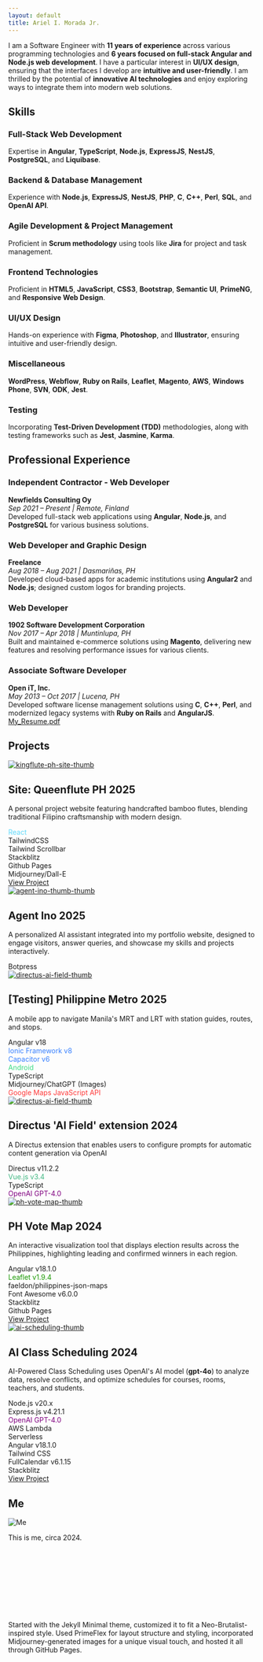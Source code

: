 ```yaml
---
layout: default
title: Ariel I. Morada Jr.
---
```


<!---
# **Ariel I. Morada Jr.**
Manila, Philippines
[aimoradajr9@gmail.com](mailto:aimoradajr9@gmail.com)
[linkedin.com/in/aimoradajr](https://linkedin.com/in/aimoradajr)
+639271561552
-->

<!-- ABOUT -->
<!-- <h2 class="font-bold text-black-alpha-90">About</h2> -->
<p id="about" class="text-sm font-normal mt-2">
  I am a Software Engineer with <strong>11 years of experience</strong> across various programming technologies and <strong>6 years focused on full-stack Angular and Node.js web development</strong>. I have a particular interest in <strong>UI/UX design</strong>, ensuring that the interfaces I develop are <strong>intuitive and user-friendly</strong>. I am thrilled by the potential of <strong>innovative AI technologies</strong> and enjoy exploring ways to integrate them into modern web solutions.
</p>

<!-- SKILLS -->
<h2 id="skills" class="mt-5 font-bold text-black-alpha-90 text-center sm:text-center md:text-left">Skills</h2>

<div class="grid">
    <div class="mb-1 col-12 sm:mb-3 sm:col-6 md:col-4 md:mb-1 lg:col-4">
		<div class="am-card h-full relative">
			<!-- Tech Logos -->
			<!-- <div class="tech-logos">
				<img src="assets/images/tech/angular-logo.png" alt="Angular" class="tech-logo">
				<img src="assets/images/tech/angular-logo.png" alt="Angular" class="tech-logo">
				<img src="assets/images/tech/angular-logo.png" alt="Angular" class="tech-logo">
				<img src="assets/images/tech/angular-logo.png" alt="Angular" class="tech-logo">
				<img src="assets/images/tech/angular-logo.png" alt="Angular" class="tech-logo">
			</div> -->
			<!-- <div class="card-thumbnail">
				<img src="assets/images/skills-full-stack.png" loading="lazy" alt="Full-Stack" class="card-thumbnail-img" />
			</div> -->
			<div class="card-content">
				<h3 class="mt-2 mb-3">Full-Stack Web Development</h3>
				<p>Expertise in <strong>Angular</strong>, <strong>TypeScript</strong>, <strong>Node.js</strong>, <strong>ExpressJS</strong>, <strong>NestJS</strong>, <strong>PostgreSQL</strong>, and <strong>Liquibase</strong>.</p>
			</div>
		</div>
	</div>
    <div class="mb-1 col-12 sm:mb-3 sm:col-6 md:col-4 md:mb-1 lg:col-4">
		<div class="am-card h-full bg-white">
			<!-- <div class="card-thumbnail">
				<img src="assets/images/skills-backend.png" loading="lazy" alt="Backend" class="card-thumbnail-img" />
			</div> -->
			<div class="card-content">
				<h3 class="mt-2 mb-3">Backend & Database Management</h3>
				<p>Experience with <strong>Node.js</strong>, <strong>ExpressJS</strong>, <strong>NestJS</strong>, <strong>PHP</strong>, <strong>C</strong>, <strong><span style="white-space: nowrap;">C++</span></strong>, <strong>Perl</strong>, <strong>SQL</strong>, and <strong>OpenAI API</strong>.
				<!-- Skilled in version control using <strong>Git</strong> and platforms like <strong>GitHub</strong> and <strong>Bitbucket</strong>. -->
			</p>
			</div>
		</div>
	</div>
    <div class="mb-1 col-12 sm:mb-3 sm:col-6 md:col-4 md:mb-1 lg:col-4">
		<div class="am-card h-full bg-white">
			<!-- <div class="card-thumbnail">
				<img src="assets/images/skills-agile.png" loading="lazy" alt="Agile" class="card-thumbnail-img" />
			</div> -->
			<div class="card-content">
				<h3 class="mt-2 mb-3">Agile Development & Project Management</h3>
				<p>Proficient in <strong>Scrum methodology</strong> using tools like <strong>Jira</strong> for project and task management.</p>
			</div>
		</div>
	</div>
    <div class="mb-1 col-12 sm:mb-3 sm:col-6 md:col-4 md:mb-1 lg:col-4">
		<div class="am-card h-full bg-white">
			<!-- <div class="card-thumbnail">
				<img src="assets/images/skills-frontend.png" loading="lazy" alt="Frontend" class="card-thumbnail-img" />
			</div> -->
			<div class="card-content">
				<h3 class="mt-2 mb-3">Frontend Technologies</h3>
				<p>Proficient in <strong>HTML5</strong>, <strong>JavaScript</strong>, <strong>CSS3</strong>, <strong>Bootstrap</strong>, <strong>Semantic UI</strong>, <strong>PrimeNG</strong>, and <strong>Responsive Web Design</strong>.</p>
			</div>
		</div>
	</div>
    <div class="mb-1 col-12 sm:mb-3 sm:col-6 md:col-4 md:mb-1 lg:col-4">
		<div class="am-card h-full bg-white">
			<!-- <div class="card-thumbnail">
				<img src="assets/images/skills-uiux.png" loading="lazy" alt="UI/UX" class="card-thumbnail-img" />
			</div> -->
			<div class="card-content">
				<h3 class="mt-2 mb-3">UI/UX Design</h3>
				<p>Hands-on experience with <strong>Figma</strong>, <strong>Photoshop</strong>, and <strong>Illustrator</strong>, ensuring intuitive and user-friendly design.</p>
			</div>
		</div>
	</div>
    <div class="mb-1 col-12 sm:mb-3 sm:col-6 md:col-4 md:mb-1 lg:col-4">
		<div class="am-card h-full bg-white">
			<!-- <div class="card-thumbnail">
				<img src="assets/images/skills-misc.png" loading="lazy" alt="Misc" class="card-thumbnail-img" />
			</div> -->
			<div class="card-content">
				<h3 class="mt-2 mb-3">Miscellaneous</h3>
				<p><strong>WordPress</strong>, <strong>Webflow</strong>, <strong>Ruby on Rails</strong>, <strong>Leaflet</strong>, <strong>Magento</strong>, <strong>AWS</strong>, <strong>Windows Phone</strong>, <strong>SVN</strong>, <strong>ODK</strong>, <strong>Jest</strong>.</p>
			</div>
		</div>
	</div>
	<div class="mb-1 col-12 sm:mb-3 sm:col-6 md:col-4 md:mb-1 lg:col-4">
		<div class="am-card h-full bg-white">
			<div class="card-content">
			<h3 class="mt-2 mb-3">Testing</h3>
			<p>
				Incorporating <strong>Test-Driven Development (TDD)</strong> methodologies, along with testing frameworks such as <strong>Jest</strong>, <strong>Jasmine</strong>, <strong>Karma</strong>.
			</p>
			</div>
		</div>
	</div>
</div>

<!-- PROFESSIONAL EXPERIENCE -->
<h2 id="professional-experience" class="mt-4 font-bold text-black-alpha-90 text-center sm:text-center md:text-left">Professional Experience</h2>

<div class="grid">
	<div class="col-12">
		<div class="am-card w-full bg-white mt-0">
			<div class="card-content">
				<h3>Independent Contractor - Web Developer</h3>
				<strong>Newfields Consulting Oy</strong><br>
				<em>Sep 2021 – Present | Remote, Finland</em><br>
				Developed full-stack web applications using <strong>Angular</strong>, <strong>Node.js</strong>, and <strong>PostgreSQL</strong> for various business solutions.
			</div>
		</div>
	</div>
	<div class="col-12">
		<div class="am-card w-full bg-white mt-0">
			<div class="card-content">
				<h3>Web Developer and Graphic Design</h3>
				<strong>Freelance</strong><br>
				<em>Aug 2018 – Aug 2021 | Dasmariñas, PH</em><br>
				Developed cloud-based apps for academic institutions using <strong>Angular2</strong> and <strong>Node.js</strong>; designed custom logos for branding projects.
			</div>
		</div>
	</div>
	<div class="col-12">
		<div class="am-card w-full bg-white mt-0">
			<div class="card-content">
				<h3>Web Developer</h3>
				<strong>1902 Software Development Corporation</strong><br>
				<em>Nov 2017 – Apr 2018 | Muntinlupa, PH</em><br>
				Built and maintained e-commerce solutions using <strong>Magento</strong>, delivering new features and resolving performance issues for various clients.
			</div>
		</div>
	</div>
	<div class="col-12">
		<div class="am-card w-full bg-white mt-0">
			<div class="card-content">
				<h3>Associate Software Developer</h3>
				<strong>Open iT, Inc.</strong><br>
				<em>May 2013 – Oct 2017 | Lucena, PH</em><br>
				Developed software license management solutions using <strong>C</strong>, <strong>C++</strong>, <strong>Perl</strong>, and modernized legacy systems with <strong>Ruby on Rails</strong> and <strong>AngularJS</strong>.
			</div>
		</div>
	</div>
	<div class="col-12">
		<a href="assets/files/Ariel-I-Morada-Jr-Resume-2024.pdf" target="_blank" class="neo-brutal-button border-round-lg p-3 py-2 w-min p-1 flex align-items-center bg-white hover-email">
			<i class="fas fa-download"></i>
			<span class="ml-2">My_Resume.pdf</span>
		</a>
	</div>
</div>

<!-- PROJECTS -->
<h2 id="projects" class="mt-4 font-bold text-black-alpha-90 text-center sm:text-center md:text-left">Projects</h2>

<div class="grid projects-grid">
	<div class="col-12">
		<div class="am-card w-full bg-white mt-0 flex flex-column sm:flex-row">
			<!-- Thumbnail Section -->
			<div class="card-thumbnail flex-1">
				<div class="project-image-container">
					<a href="assets/images/projects/kingflute-ph-site.png" class="popup-link">
					<img src="assets/images/projects/kingflute-ph-site-thumb.png" alt="kingflute-ph-site-thumb" class="w-full h-auto">
					</a>
				</div>
			</div>
    		<!-- Content Section -->
    		<div class="card-content flex-1 p-3 flex flex-column">
				<h2 class="mt-2 mb-1"><span class="text-sm text-500"></span>Site: Queenflute PH <span class="text-sm text-500">2025</span></h2>
				<p class="text-xs">
					A personal project website featuring handcrafted bamboo flutes, blending traditional Filipino craftsmanship with modern design.
				</p>
				<div class="pt-3">
					<div class="am-tech-tag" style="color: #61dafb; border-color: #61dafb">React</div>
					<div class="am-tech-tag">TailwindCSS</div>
					<div class="am-tech-tag-sub">Tailwind Scrollbar</div>
					<div class="am-tech-tag-sub">Stackblitz</div>
					<div class="am-tech-tag-sub">Github Pages</div>
					<div class="am-tech-tag-sub">Midjourney/Dall-E</div>
				</div>
				<div class="mb-1 mt-2 sm:mt-auto text-center sm:text-left">
					<a href="https://aimoradajr.xyz/kingflute-ph-site/" target="_blank" class="neo-brutal-button mt-auto border-round-lg px-2 py-1 w-min bg-white nav-hover-blue white-space-nowrap">
					<span class="mr-2 text-sm">View Project</span>
					<i class="fas fa-external-link-alt"></i>
					</a>
				</div>
    		</div>
    	</div>
	</div>
	<div class="col-12">
		<div class="am-card w-full bg-white mt-0 flex flex-column sm:flex-row">
			<!-- Thumbnail Section -->
			<div class="card-thumbnail flex-1">
				<div class="project-image-container">
					<a href="assets/images/projects/agent-ino-thumb.png" class="popup-link">
					<img src="assets/images/projects/agent-ino-thumb.png" alt="agent-ino-thumb-thumb" class="w-full h-auto">
					</a>
				</div>
			</div>
    		<!-- Content Section -->
    		<div class="card-content flex-1 p-3 flex flex-column">
				<h2 class="mt-2 mb-1"><span class="text-sm text-500"></span>Agent Ino <span class="text-sm text-500">2025</span></h2>
				<p class="text-xs">
					A personalized AI assistant integrated into my portfolio website, designed to engage visitors, answer queries, and showcase my skills and projects interactively.
				</p>
				<div class="pt-3">
					<div class="am-tech-tag">Botpress</div>
				</div>
				<!-- <div class="mb-1 mt-2 sm:mt-auto text-center sm:text-left">
					<a href="https://aimoradajr.xyz/ph-vote-map/" target="_blank" class="neo-brutal-button mt-auto border-round-lg px-2 py-1 w-min bg-white nav-hover-blue white-space-nowrap">
					<span class="mr-2 text-sm">View Project</span>
					<i class="fas fa-external-link-alt"></i>
					</a>
				</div> -->
    		</div>
    	</div>
	</div>
	<div class="col-12">
		<div class="am-card w-full bg-white mt-0 flex flex-column sm:flex-row">
			<!-- Thumbnail Section -->
			<div class="card-thumbnail flex-1">
				<div class="project-image-container">
					<a href="assets/images/projects/ph-metro-thumb.png" class="popup-link">
					<img src="assets/images/projects/ph-metro-thumb.png" alt="directus-ai-field-thumb" class="w-full h-auto">
					</a>
				</div>
			</div>
    		<!-- Content Section -->
    		<div class="card-content flex-1 p-3 flex flex-column">
				<h2 class="mt-2 mb-1"><span class="text-sm text-500">[Testing] </span>Philippine Metro <span class="text-sm text-500">2025</span></h2>
				<p class="text-xs">
					A mobile app to navigate Manila's MRT and LRT with station guides, routes, and stops.
				</p>
				<div class="pt-3">
					<div class="am-tech-tag">Angular v18</div>
					<div class="am-tech-tag" style="color: #3880ff; border-color: #3880ff">Ionic Framework v8</div>
					<div class="am-tech-tag" style="color: #3880ff; border-color: #3880ff">Capacitor v6</div>
					<div class="am-tech-tag" style="color: #3ddc84; border-color: #3ddc84">Android</div>
					<div class="am-tech-tag-sub">TypeScript</div>
					<div class="am-tech-tag-sub">Midjourney/ChatGPT (Images)</div>
					<div class="am-tech-tag" style="color: #ff3a3a; border-color: #ff3a3a">Google Maps JavaScript API</div>
				</div>
				<!-- <div class="mb-1 mt-2 sm:mt-auto text-center sm:text-left">
					<a href="https://aimoradajr.xyz/ph-vote-map/" target="_blank" class="neo-brutal-button mt-auto border-round-lg px-2 py-1 w-min bg-white nav-hover-blue white-space-nowrap">
					<span class="mr-2 text-sm">View Project</span>
					<i class="fas fa-external-link-alt"></i>
					</a>
				</div> -->
    		</div>
    	</div>
	</div>
	<div class="col-12">
		<div class="am-card w-full bg-white mt-0 flex flex-column sm:flex-row">
			<!-- Thumbnail Section -->
			<div class="card-thumbnail flex-1">
				<div class="project-image-container">
					<a href="assets/images/projects/directus-ai-field.gif" class="popup-link">
					<img src="assets/images/projects/directus-ai-field-thumb.png" alt="directus-ai-field-thumb" class="w-full h-auto">
					</a>
				</div>
			</div>
    		<!-- Content Section -->
    		<div class="card-content flex-1 p-3 flex flex-column">
				<h2 class="mt-2 mb-1">Directus 'AI Field' extension <span class="text-sm text-500">2024</span></h2>
				<p class="text-xs">
					A Directus extension that enables users to configure prompts for automatic content generation via OpenAI
				</p>
				<div class="pt-3">
					<div class="am-tech-tag">Directus v11.2.2</div>
					<div class="am-tech-tag" style="color: #42b883; border-color: #42b883">Vue.js v3.4</div>
					<div class="am-tech-tag">TypeScript</div>
					<div class="am-tech-tag" style="color: purple; border-color: purple">OpenAI GPT-4.0</div>
					<!-- <div class="am-tech-tag-sub">PostgreSQL v8.13.1</div> -->
				</div>
				<!-- <div class="mb-1 mt-2 sm:mt-auto text-center sm:text-left">
					<a href="https://aimoradajr.xyz/ph-vote-map/" target="_blank" class="neo-brutal-button mt-auto border-round-lg px-2 py-1 w-min bg-white nav-hover-blue white-space-nowrap">
					<span class="mr-2 text-sm">View Project</span>
					<i class="fas fa-external-link-alt"></i>
					</a>
				</div> -->
    		</div>
    	</div>
	</div>
	<div class="col-12">
		<div class="am-card w-full bg-white mt-0 flex flex-column sm:flex-row">
			<!-- Thumbnail Section -->
			<div class="card-thumbnail flex-1">
				<div class="project-image-container">
					<a href="assets/images/projects/ph_vote_map.gif" class="popup-link">
					<img src="assets/images/projects/ph-vote-map-thumb.png" alt="ph-vote-map-thumb" class="w-full h-auto">
					</a>
				</div>
			</div>
    		<!-- Content Section -->
    		<div class="card-content flex-1 p-3 flex flex-column">
				<h2 class="mt-2 mb-1">PH Vote Map <span class="text-sm text-500">2024</span></h2>
				<p class="text-xs">
					An interactive visualization tool that displays election results across the Philippines, highlighting leading and confirmed winners in each region.
				</p>
				<div class="pt-3">
					<div class="am-tech-tag">Angular v18.1.0</div>
					<div class="am-tech-tag" style="color: #199900; border-color: #199900">Leaflet v1.9.4</div>
					<div class="am-tech-tag">faeldon/philippines-json-maps</div>
					<div class="am-tech-tag-sub">Font Awesome v6.0.0</div>
					<div class="am-tech-tag-sub">Stackblitz</div>
					<div class="am-tech-tag-sub">Github Pages</div>
				</div>
				<div class="mb-1 mt-2 sm:mt-auto text-center sm:text-left">
					<a href="https://aimoradajr.xyz/ph-vote-map/" target="_blank" class="neo-brutal-button mt-auto border-round-lg px-2 py-1 w-min bg-white nav-hover-blue white-space-nowrap">
					<span class="mr-2 text-sm">View Project</span>
					<i class="fas fa-external-link-alt"></i>
					</a>
				</div>
    		</div>
    	</div>
	</div>
    <div class="col-12">
		<div class="am-card w-full bg-white mt-0 flex flex-column sm:flex-row">
			<!-- Thumbnail Section -->
			<div class="card-thumbnail flex-1">
				<div class="project-image-container">
					<a href="assets/images/projects/ai_scheduling.gif" class="popup-link">
					<img src="assets/images/projects/ai-scheduling-thumb.png" alt="ai-scheduling-thumb" class="w-full h-auto">
					</a>
				</div>
			</div>
			<!-- Content Section -->
			<div class="card-content flex-1 p-3 flex flex-column">
				<h2 class="mt-2 mb-1" title="AI-Powered Class Scheduling">AI Class Scheduling <span class="text-sm text-500">2024</span></h2>
				<p class="text-xs">
					AI-Powered Class Scheduling uses OpenAI's AI model (<strong>gpt-4o</strong>) to analyze data, resolve conflicts, and optimize schedules for courses, rooms, teachers, and students.
				</p>
				<div class="pt-3">
					<!-- Backend Technologies -->
					<div class="am-tech-tag">Node.js v20.x</div>
					<div class="am-tech-tag">Express.js v4.21.1</div>
					<div class="am-tech-tag" style="color: purple; border-color: purple">OpenAI GPT-4.0</div>
					<div class="am-tech-tag">AWS Lambda</div>
					<div class="am-tech-tag" title="Serverless Framework">Serverless</div>
					<!-- divider -->
					<div class="border-top-2 mx-3 mt-1 mb-2 border-gray-400 hidden sm:block"></div>
    				<!-- Frontend Technologies -->
    				<div class="am-tech-tag">Angular v18.1.0</div>
    				<div class="am-tech-tag">Tailwind CSS</div>
    				<div class="am-tech-tag">FullCalendar v6.1.15</div>
    				<div class="am-tech-tag-sub">Stackblitz</div>
    			</div>
    			<div class="mb-1 mt-2 sm:mt-auto text-center sm:text-left">
    				<a href="https://stackblitz.com/edit/stackblitz-starters-6tidvq?file=src%2Fmain.html"
    				target="_blank"
    				class="neo-brutal-button mt-auto border-round-lg px-2 py-1 w-min bg-white nav-hover-blue white-space-nowrap">
    				<span class="mr-2 text-sm">View Project</span>
    				<i class="fas fa-external-link-alt"></i>
    				</a>
    			</div>
    		</div>
    	</div>
    </div>

</div>

<!-- EDUCATION -->
<!-- <h2 class="font-bold text-black-alpha-90 text-center sm:text-center md:text-left">Education</h2>

<div>
**Bachelor of Science in Computer Science (BSCS)**
*University of the Philippines Los Baños (UPLB)*
*2009 – 2013*
</div>
-->

<!-- ME -->
<h2 id="me" class="font-bold text-black-alpha-90 mt-8 sm:mt-8 md:mt-5 text-center sm:text-center md:text-left">Me</h2>

<div class="text-center sm:text-center md:text-left">
	<img class="border-3 border-round-2xl w-4" src="/assets/images/ariel-photo-singapore-border2.png" alt="Me" />
</div>

<p class="text-base font-normal mt-1 text-center sm:text-center md:text-left">
	This is me, circa 2024.
</p>

<!-- NOTES -->
<p class="text-xs font-normal text-700 text-center sm:text-center md:text-left" style="margin-top: 10rem">
Started with the Jekyll Minimal theme, customized it to fit a Neo-Brutalist-inspired style. Used PrimeFlex for layout structure and styling, incorporated Midjourney-generated images for a unique visual touch, and hosted it all through GitHub Pages.
</p>

<script>
  $(document).ready(function() {
    $('.popup-link').magnificPopup({
      type: 'image',
      gallery: {
        enabled: true // Set to true to enable gallery mode
      }
    });
  });
</script>
